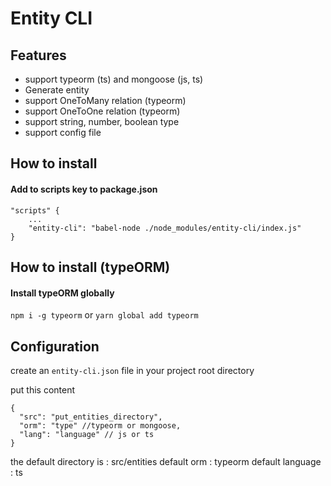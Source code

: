 # Entity CLI

## Features

- support typeorm (ts) and mongoose (js, ts)
- Generate entity
- support OneToMany relation (typeorm)
- support OneToOne relation (typeorm)
- support string, number, boolean type
- support config file

## How to install

#### Add to scripts key to package.json

```
"scripts" {
    ...
    "entity-cli": "babel-node ./node_modules/entity-cli/index.js"
}
```

## How to install (typeORM)

#### Install typeORM globally

`npm i -g typeorm`
or
`yarn global add typeorm`

## Configuration

create an `entity-cli.json` file in your project root directory

put this content

```
{
  "src": "put_entities_directory",
  "orm": "type" //typeorm or mongoose,
  "lang": "language" // js or ts
}
```

the default directory is : src/entities
default orm : typeorm
default language : ts
